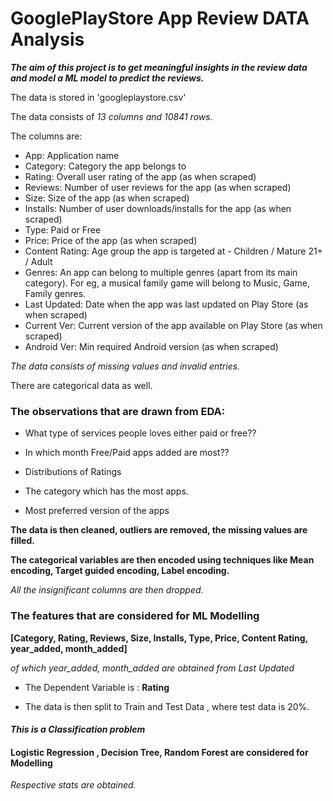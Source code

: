 # GooglePlayStore App Review DATA Analysis

***The aim of this project is to get meaningful insights in the review data and model a ML model to predict the reviews.***

The data is stored in 'googleplaystore.csv'

The data consists of *13 columns and 10841 rows.*

The columns are:

- App: Application name
- Category: Category the app belongs to
- Rating: Overall user rating of the app (as when scraped)
- Reviews: Number of user reviews for the app (as when scraped)
- Size: Size of the app (as when scraped)
- Installs: Number of user downloads/installs for the app (as when scraped)
- Type: Paid or Free
- Price: Price of the app (as when scraped)
- Content Rating: Age group the app is targeted at - Children / Mature 21+ / Adult
- Genres: An app can belong to multiple genres (apart from its main category). For eg, a musical family game will belong to Music, Game, Family genres.
- Last Updated: Date when the app was last updated on Play Store (as when scraped)
- Current Ver: Current version of the app available on Play Store (as when scraped)
- Android Ver: Min required Android version (as when scraped)

*The data consists of missing values and invalid entries.*

There are categorical data as well.





### The observations that are drawn from EDA:

- What type of services people loves either paid or free??

- In which month Free/Paid apps added are most??

- Distributions of Ratings

- The category which has the most apps.

- Most preferred version of the apps

  

**The data is then cleaned, outliers are removed, the missing values are filled.**

**The categorical variables are then encoded using techniques like Mean encoding, Target guided encoding, Label encoding.**

*All the insignificant columns are then dropped.*







### The features that are considered for ML Modelling 



**[Category, Rating, Reviews, Size, Installs, Type, Price, Content Rating, year_added, month_added]**

*of which year_added, month_added are obtained from Last Updated*





- The Dependent Variable is : **Rating**

- The data is then split to Train and Test Data , where test data is 20%.



#### *This is a **Classification** problem*

#### Logistic Regression , Decision Tree, Random Forest are considered for Modelling

   *Respective stats are obtained.*

